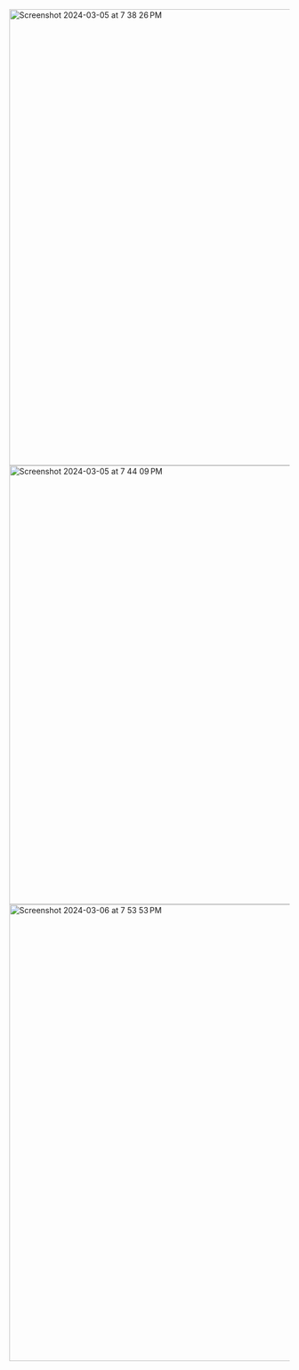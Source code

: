 <img width="820" alt="Screenshot 2024-03-05 at 7 38 26 PM" src="https://github.com/seaheegood/spring-basic/assets/44708514/eb59e796-0078-452d-9f0a-a962b2f8a3b7">
<img width="789" alt="Screenshot 2024-03-05 at 7 44 09 PM" src="https://github.com/seaheegood/spring-basic/assets/44708514/7bba112c-f8b4-486d-bffe-dd63ae2c0ece">
<img width="821" alt="Screenshot 2024-03-06 at 7 53 53 PM" src="https://github.com/seaheegood/spring-basic/assets/44708514/630f1994-bfd1-4a5f-9c4b-6d2f3d83bfd3">
